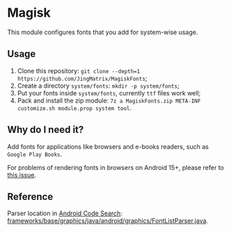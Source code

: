 # Magisk

This module configures fonts that you add for system-wise usage.

## Usage

1. Clone this repository: `git clone --depth=1 https://github.com/JingMatrix/MagiskFonts`;
2. Create a directory `system/fonts`: `mkdir -p system/fonts`;
3. Put your fonts inside `system/fonts`, currently `ttf` files work well;
4. Pack and install the zip module: `7z a MagiskFonts.zip META-INF customize.sh module.prop system tool`.

## Why do I need it?

Add fonts for applications like browsers and e-books readers, such as `Google Play Books`.

For problems of rendering fonts in browsers on Android 15+, please refer to [this issue](https://github.com/JingMatrix/FontLoader/issues/1).

## Reference

Parser location in [Android Code Search](https://cs.android.com/): [frameworks/base/graphics/java/android/graphics/FontListParser.java](https://cs.android.com/android/platform/superproject/main/+/main:frameworks/base/graphics/java/android/graphics/FontListParser.java).
